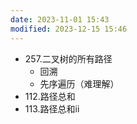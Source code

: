 ```yaml
---
date: 2023-11-01 15:43
modified: 2023-12-15 15:46
---
```

- 257.二叉树的所有路径
	- 回溯
	- 先序遍历（难理解）
- 112.路径总和
- 113.路径总和ii